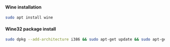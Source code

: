 #### Wine installation
```bash - kali
sudo apt install wine
```

#### Wine32 package install
```bash - kali
sudo dpkg --add-architecture i386 && sudo apt-get update && sudo apt-get install wine32
```


